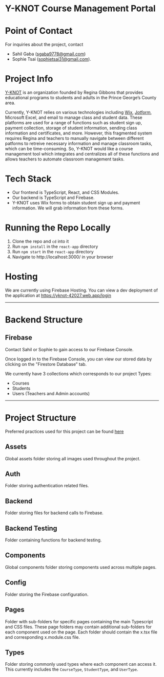 # Y-KNOT Course Management Portal

# Point of Contact
For inquiries about the project, contact 
- Sahil Gaba (sgaba9778@gmail.com)
- Sophie Tsai (sophietsai31@gmail.com).

# Project Info
[Y-KNOT](https://www.yknotinc.org/home) is an organization founded by Regina Gibbons that provides educational programs to students and adults in the Prince George’s County area. 

Currently, Y-KNOT relies on various technologies including [Wix](https://www.wix.com/), [Jotform](https://www.jotform.com/), Microsoft Excel, and email to manage class and student data. These platforms are used for a range of functions such as student sign up, payment collection, storage of student information, sending class information and certificates, and more. However, this fragmented system requires Regina and teachers to manually navigate between different patforms to retreive necessary information and manage classroom tasks, which can be time-consuming. So, Y-KNOT would like a course management tool which integrates and centralizes all of these functions and allows teachers to automate classroom management tasks.

# Tech Stack
- Our frontend is TypeScript, React, and CSS Modules.
- Our backend is TypeScript and Firebase.
- Y-KNOT uses Wix forms to obtain student sign up and payment information. We will grab information from these forms.
<!-- Infrastructure diagram -->

# Running the Repo Locally
1. Clone the repo and `cd` into it
3. Run `npm install` in the `react-app` directory
4. Run `npm start` in the `react-app` directory
5. Navigate to http://localhost:3000/ in your browser

# Hosting
We are currently using Firebase Hosting. You can view a dev deployment of the application at https://yknot-42027.web.app/login

---
# Backend Structure

## Firebase
Contact Sahil or Sophie to gain access to our Firebase Console.

Once logged in to the Firebase Console, you can view our stored data by clicking on the "Firestore Database" tab.

We currently have 3 collections which corresponds to our project Types:
- Courses
- Students
- Users (Teachers and Admin accounts)

---
# Project Structure
Preferred practices used for this project can be found [here](https://docs.google.com/document/d/1xvTzr924g-AdLrsiXV2TH-g51YwWqS-KANRcvYWpIUE/edit#heading=h.epmqipk5l7nc)

## Assets
Global assets folder storing all images used throughout the project.

## Auth
Folder storing authentication related files.

## Backend
Folder storing files for backend calls to Firebase.

## Backend Testing
Folder containing functions for backend testing. 

## Components
Global components folder storing components used across multiple pages.

## Config
Folder storing the Firebase configuration.

## Pages
Folder with sub-folders for specific pages containing the main Typescript and CSS files. These page folders may contain additional sub-folders for each component used on the page. Each folder should contain the x.tsx file and corresponding x.module.css file.

## Types
Folder storing commonly used types where each component can access it. This currently includes the `CourseType`, `StudentType`, and `UserType`.
